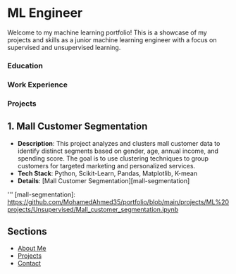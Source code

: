 # ML Engineer 

Welcome to my machine learning portfolio! This is a showcase of my projects and skills as a junior machine learning engineer with a focus on supervised and unsupervised learning.

### Education

### Work Experience

### Projects
## 1. **Mall Customer Segmentation**
- **Description**: This project analyzes and clusters mall customer data to identify distinct segments based on gender, age, annual income, and spending score. The goal is to use clustering techniques to group customers for targeted marketing and personalized services.
- **Tech Stack**: Python, Scikit-Learn, Pandas, Matplotlib, K-mean
- **Details**: [Mall Customer Segmentation][mall-segmentation]

'''
[mall-segmentation]: https://github.com/MohamedAhmed35/portfolio/blob/main/projects/ML%20projects/Unsupervised/Mall_customer_segmentation.ipynb
## Sections
- [About Me](about.md)
- [Projects](projects.md)
- [Contact](contact.md)
